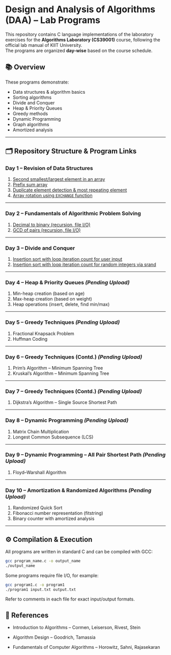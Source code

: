 # Design and Analysis of Algorithms (DAA) – Lab Programs

This repository contains C language implementations of the laboratory exercises for the **Algorithms Laboratory (CS39001)** course, following the official lab manual of KIIT University.  
The programs are organized **day-wise** based on the course schedule.

## 📚 Overview
These programs demonstrate:
- Data structures & algorithm basics
- Sorting algorithms
- Divide and Conquer
- Heap & Priority Queues
- Greedy methods
- Dynamic Programming
- Graph algorithms
- Amortized analysis

---

## 🗂 Repository Structure & Program Links

### **Day 1** – Revision of Data Structures
1. [Second smallest/largest element in an array](https://github.com/tarunkrjaiswal/DAA/blob/main/Day%201/program1.c)  
2. [Prefix sum array](https://github.com/tarunkrjaiswal/DAA/blob/main/Day%201/program2.c)  
3. [Duplicate element detection & most repeating element](https://github.com/tarunkrjaiswal/DAA/blob/main/Day%201/program3.c)  
4. [Array rotation using `EXCHANGE` function](https://github.com/tarunkrjaiswal/DAA/blob/main/Day%201/program4.c)  

---

### **Day 2** – Fundamentals of Algorithmic Problem Solving
1. [Decimal to binary (recursion, file I/O)](https://github.com/tarunkrjaiswal/DAA/blob/main/Day%202/program1.c)  
2. [GCD of pairs (recursion, file I/O)](https://github.com/tarunkrjaiswal/DAA/blob/main/Day%202/program2.c)  


---

### **Day 3** – Divide and Conquer
1. [Insertion sort with loop iteration count for user input](https://github.com/tarunkrjaiswal/DAA/blob/main/Day%203/program1.c)  
2. [Insertion sort with loop iteration count for random integers via srand](https://github.com/tarunkrjaiswal/DAA/blob/main/Day%203/program2.c)  

---

### **Day 4** – Heap & Priority Queues *(Pending Upload)*
1. Min-heap creation (based on age)  
2. Max-heap creation (based on weight)  
3. Heap operations (insert, delete, find min/max)

---

### **Day 5** – Greedy Techniques *(Pending Upload)*
1. Fractional Knapsack Problem  
2. Huffman Coding

---

### **Day 6** – Greedy Techniques (Contd.) *(Pending Upload)*
1. Prim’s Algorithm – Minimum Spanning Tree  
2. Kruskal’s Algorithm – Minimum Spanning Tree

---

### **Day 7** – Greedy Techniques (Contd.) *(Pending Upload)*
1. Dijkstra’s Algorithm – Single Source Shortest Path

---

### **Day 8** – Dynamic Programming *(Pending Upload)*
1. Matrix Chain Multiplication  
2. Longest Common Subsequence (LCS)

---

### **Day 9** – Dynamic Programming – All Pair Shortest Path *(Pending Upload)*
1. Floyd–Warshall Algorithm

---

### **Day 10** – Amortization & Randomized Algorithms *(Pending Upload)*
1. Randomized Quick Sort  
2. Fibonacci number representation (fitstring)  
3. Binary counter with amortized analysis

---

## ⚙️ Compilation & Execution
All programs are written in standard C and can be compiled with GCC:
```bash
gcc program_name.c -o output_name
./output_name
```
Some programs require file I/O, for example:
```bash
gcc program1.c -o program1
./program1 input.txt output.txt
```
Refer to comments in each file for exact input/output formats.


## 📖 References
- Introduction to Algorithms – Cormen, Leiserson, Rivest, Stein

- Algorithm Design – Goodrich, Tamassia

- Fundamentals of Computer Algorithms – Horowitz, Sahni, Rajasekaran
